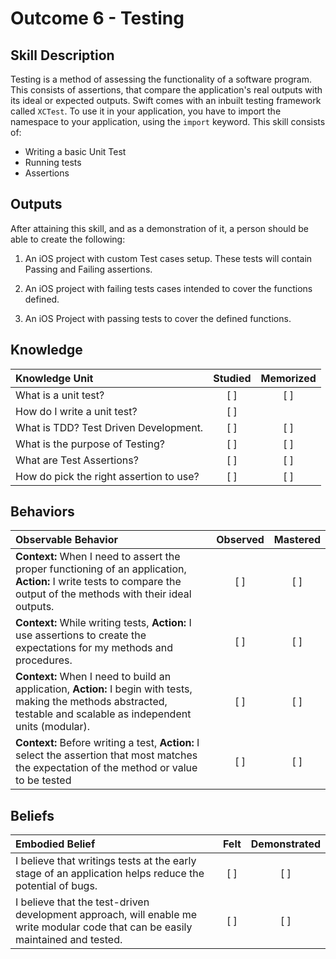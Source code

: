 # Outcome 6 - Testing
Skill Description
-----
Testing is a method of assessing the functionality of a software program. This consists of assertions, that compare the application's real outputs with its ideal or expected outputs. Swift comes with an inbuilt testing framework called `XCTest`. To use it in your application, you have to import the namespace to your application, using the `import` keyword. This skill consists of:

- Writing a basic Unit Test
- Running tests
- Assertions


Outputs
-------
After attaining this skill, and as a demonstration of it, a person should be able to create the following:

1. An iOS project with custom Test cases setup. These tests will contain Passing and Failing assertions.

2. An iOS project with failing tests cases intended to cover the functions defined.

3. An iOS Project with passing tests to cover the defined functions.

## Knowledge

| Knowledge Unit   |      Studied      | Memorized |
|:-------------|:------------------:|:--------:|
| What is a unit test? | [ ] | [ ] |
| How do I write a unit test? | [ ] | | [ ] |
| What is TDD? Test Driven Development. | [ ] | [ ] |
| What is the purpose of Testing? | [ ] | [ ] |
| What are Test Assertions? | [ ] | [ ] |
| How do pick the right assertion to use? | [ ] | [ ] |


## Behaviors

| Observable Behavior   |      Observed      | Mastered |
|:-------------|:------------------:|:--------:|
| **Context:** When I need to assert the proper functioning of an application, **Action:** I write tests to compare the output of the methods with their ideal outputs. | [ ] | [ ] |
| **Context:** While writing tests, **Action:** I use assertions to create the expectations for my methods and procedures. | [ ] | [ ] |
| **Context:** When I need to build an application, **Action:**  I begin with tests, making the methods abstracted, testable and scalable as independent units (modular). | [ ] | [ ] |
| **Context:** Before writing  a test, **Action:** I select the assertion that most matches the expectation of the method or value to be tested | [ ] | [ ] |


## Beliefs

| Embodied Belief   |      Felt      | Demonstrated |
|:-------------|:------------------:|:--------:|
| I believe that writings tests at the early stage of an application helps reduce the potential of bugs. | [ ] | [ ] |
| I believe that the test-driven development approach, will enable me write modular code that can be easily maintained and tested. | [ ] | [ ] |
